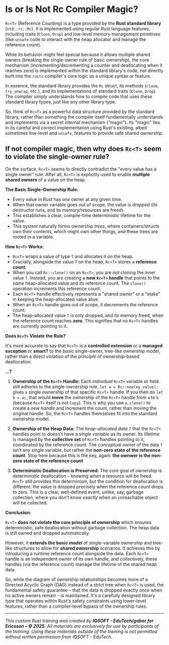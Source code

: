 # Is or Is Not Rc Compiler Magic?

`Rc<T>` (Reference Counting) is a type provided by the **Rust standard library** (`std::rc::Rc`). It is implemented using regular Rust language features, including traits (`Clone`, `Drop`) and low-level memory management primitives (like `unsafe` code to interact with the heap allocator and manage the reference count).

While its behavior might feel special because it allows multiple shared owners (breaking the single-owner rule of basic ownership), the core mechanism (incrementing/decrementing a counter and deallocating when it reaches zero) is implemented within the standard library's code, not directly built into the `rustc` compiler's core logic as a unique syntax or feature.

In essence, the standard library provides the `Rc` struct, its methods (`clone`, `try_unwrap`, etc.), and its implementations of standard traits (`Clone`, `Drop`). The compiler simply understands how to compile code that uses these standard library types, just like any other library type.

So, think of `Rc<T>` as a powerful data structure provided *by* the standard library, rather than something the compiler itself fundamentally understands and implements via a secret internal mechanism ("magic"). Its "magic" lies in its careful and correct implementation using Rust's existing, albeit sometimes low-level and `unsafe`, features to provide safe shared ownership.

## If not compiler magic, then why does `Rc<T>` seem to violate the single-owner rule?

On the surface, `Rc<T>` seems to directly contradict the "every value has a single owner" rule. After all, `Rc<T>` is explicitly used to enable **multiple shared owners** of a value on the heap.


**The Basic Single-Ownership Rule:**

*   Every value in Rust has *one* owner at any given time.
*   When that owner variable goes out of scope, the value is *dropped* (its destructor runs, and its memory/resources are freed).
*   This establishes a clear, compile-time deterministic lifetime for the value.
*   This system naturally forms ownership *trees*, where containers/structs own their contents, which might own other things, and these trees are rooted in a variable.

**How `Rc<T>` Works:**

*   `Rc<T>` wraps a value of type `T` and allocates it on the heap.
*   Crucially, alongside the value `T` on the heap, `Rc<T>` stores a **reference count**.
*   When you call `Rc::clone()` on an `Rc<T>`, you are *not* cloning the inner value `T`. Instead, you are creating a **new `Rc<T>` handle** that points to the *same* heap-allocated value and its reference count. The `clone()` operation increments this reference count.
*   Each `Rc<T>` handle effectively represents a "shared owner" or a "stake" in keeping the heap-allocated value alive.
*   When an `Rc<T>` handle goes out of scope, it decrements the reference count.
*   The heap-allocated value `T` is only dropped, and its memory freed, when the reference count reaches **zero**. This signifies that no `Rc<T>` handles are currently pointing to it.

**Does `Rc<T>` Violate the Rule?**

It's more accurate to say that `Rc<T>` is a **controlled extension** or a **managed exception** or **smart?** to the *basic* single-owner, tree-like ownership model, rather than a direct violation of the *principle* of ownership-based deallocation.

**...?**

1.  **Ownership of the `Rc<T>` Handle:** Each *individual* `Rc<T>` variable or field *still* adheres to the single-ownership rule. `let a = Rc::new(my_value);` gives `a` single ownership of that specific `Rc<T>` handle. If you then do `let b = a;`, that would **move** the ownership of the `Rc<T>` handle from `a` to `b` (because `Rc<T>` itself is not `Copy`). This is why you use `a.clone()` to create a *new handle* and increment the count, rather than moving the original handle. So, the `Rc<T>` handles themselves fit into the standard ownership model.

2.  **Ownership of the Heap Data:** The *heap-allocated data `T`* that the `Rc<T>` handles point to doesn't have a *single variable* as its owner. Its lifetime is managed by the **collective set** of `Rc<T>` handles pointing to it, coordinated by the reference count. The *conceptual owner* of the data `T` isn't any single variable, but rather the **non-zero state of the reference count**. Stop here because this is the key, again: **the ownwer is the non-zero state of the reference count**

3.  **Deterministic Deallocation is Preserved:** The core goal of ownership is deterministic deallocation – knowing *when* a resource will be freed. `Rc<T>` still provides this determinism, but the condition for deallocation is different: the value is dropped precisely when the reference count drops to zero. This is a clear, well-defined event, unlike, say, garbage collection, where you don't know *exactly* when an unreachable object will be collected.

**Conclusion:**

`Rc<T>` **does not violate the core principle of ownership** which ensures deterministic, safe deallocation without garbage collection. The heap data is still owned and dropped automatically.

However, it **extends the *basic model*** of single-variable ownership and tree-like structures to allow for **shared ownership** scenarios. It achieves this by introducing a runtime reference count alongside the data. Each `Rc<T>` handle is an independent owner of its own handle, and collectively, these handles (via the reference count) manage the lifetime of the shared heap data.

So, while the diagram of ownership relationships becomes more of a Directed Acyclic Graph (DAG) instead of a strict tree when `Rc<T>` is used, the fundamental safety guarantee – that the data is dropped exactly once when no active owners remain – is maintained. It's a carefully designed library type that operates within Rust's safety constraints using lower-level features, rather than a compiler-level bypass of the ownership rules.

---

*This custom Rust training was created by **IQSOFT - EduTech/gabor for Ericsson – © 2025**. 
All materials are exclusively for use by participants of the training. Using these materials outside of the training is not permitted without written permission from IQSOFT - EduTech.*

